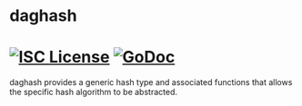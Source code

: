 daghash
=========

[![ISC License](http://img.shields.io/badge/license-ISC-blue.svg)](http://copyfree.org)
[![GoDoc](https://img.shields.io/badge/godoc-reference-blue.svg)](http://godoc.org/github.com/kaspanet/kaspad/util/daghash)
=======

daghash provides a generic hash type and associated functions that allows the
specific hash algorithm to be abstracted.

